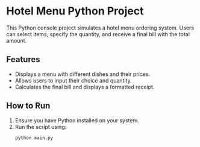 # Hotel Menu Python Project

This Python console project simulates a hotel menu ordering system. Users can select items, specify the quantity, and receive a final bill with the total amount.

## Features
- Displays a menu with different dishes and their prices.
- Allows users to input their choice and quantity.
- Calculates the final bill and displays a formatted receipt.

## How to Run
1. Ensure you have Python installed on your system.
2. Run the script using:
   ```bash
   python main.py
